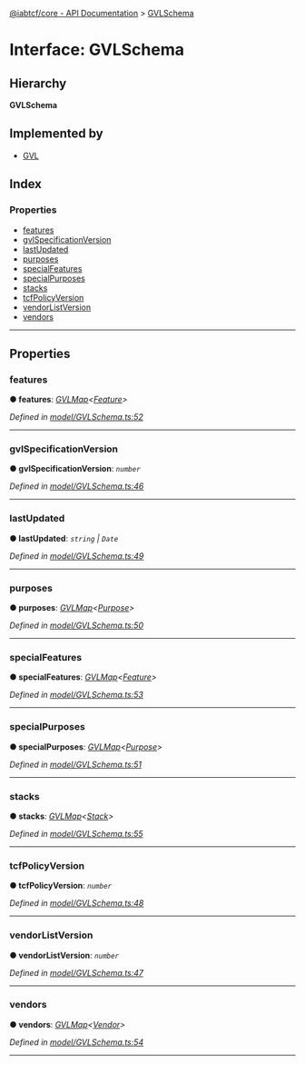 [@iabtcf/core - API Documentation](../README.md) > [GVLSchema](../interfaces/gvlschema.md)

# Interface: GVLSchema

## Hierarchy

**GVLSchema**

## Implemented by

* [GVL](../classes/gvl.md)

## Index

### Properties

* [features](gvlschema.md#features)
* [gvlSpecificationVersion](gvlschema.md#gvlspecificationversion)
* [lastUpdated](gvlschema.md#lastupdated)
* [purposes](gvlschema.md#purposes)
* [specialFeatures](gvlschema.md#specialfeatures)
* [specialPurposes](gvlschema.md#specialpurposes)
* [stacks](gvlschema.md#stacks)
* [tcfPolicyVersion](gvlschema.md#tcfpolicyversion)
* [vendorListVersion](gvlschema.md#vendorlistversion)
* [vendors](gvlschema.md#vendors)

---

## Properties

<a id="features"></a>

###  features

**● features**: *[GVLMap](gvlmap.md)<[Feature](feature.md)>*

*Defined in [model/GVLSchema.ts:52](https://github.com/chrispaterson/iabtcf-es/blob/17f4ef4/modules/core/src/model/GVLSchema.ts#L52)*

___
<a id="gvlspecificationversion"></a>

###  gvlSpecificationVersion

**● gvlSpecificationVersion**: *`number`*

*Defined in [model/GVLSchema.ts:46](https://github.com/chrispaterson/iabtcf-es/blob/17f4ef4/modules/core/src/model/GVLSchema.ts#L46)*

___
<a id="lastupdated"></a>

###  lastUpdated

**● lastUpdated**: *`string` \| `Date`*

*Defined in [model/GVLSchema.ts:49](https://github.com/chrispaterson/iabtcf-es/blob/17f4ef4/modules/core/src/model/GVLSchema.ts#L49)*

___
<a id="purposes"></a>

###  purposes

**● purposes**: *[GVLMap](gvlmap.md)<[Purpose](purpose.md)>*

*Defined in [model/GVLSchema.ts:50](https://github.com/chrispaterson/iabtcf-es/blob/17f4ef4/modules/core/src/model/GVLSchema.ts#L50)*

___
<a id="specialfeatures"></a>

###  specialFeatures

**● specialFeatures**: *[GVLMap](gvlmap.md)<[Feature](feature.md)>*

*Defined in [model/GVLSchema.ts:53](https://github.com/chrispaterson/iabtcf-es/blob/17f4ef4/modules/core/src/model/GVLSchema.ts#L53)*

___
<a id="specialpurposes"></a>

###  specialPurposes

**● specialPurposes**: *[GVLMap](gvlmap.md)<[Purpose](purpose.md)>*

*Defined in [model/GVLSchema.ts:51](https://github.com/chrispaterson/iabtcf-es/blob/17f4ef4/modules/core/src/model/GVLSchema.ts#L51)*

___
<a id="stacks"></a>

###  stacks

**● stacks**: *[GVLMap](gvlmap.md)<[Stack](stack.md)>*

*Defined in [model/GVLSchema.ts:55](https://github.com/chrispaterson/iabtcf-es/blob/17f4ef4/modules/core/src/model/GVLSchema.ts#L55)*

___
<a id="tcfpolicyversion"></a>

###  tcfPolicyVersion

**● tcfPolicyVersion**: *`number`*

*Defined in [model/GVLSchema.ts:48](https://github.com/chrispaterson/iabtcf-es/blob/17f4ef4/modules/core/src/model/GVLSchema.ts#L48)*

___
<a id="vendorlistversion"></a>

###  vendorListVersion

**● vendorListVersion**: *`number`*

*Defined in [model/GVLSchema.ts:47](https://github.com/chrispaterson/iabtcf-es/blob/17f4ef4/modules/core/src/model/GVLSchema.ts#L47)*

___
<a id="vendors"></a>

###  vendors

**● vendors**: *[GVLMap](gvlmap.md)<[Vendor](vendor.md)>*

*Defined in [model/GVLSchema.ts:54](https://github.com/chrispaterson/iabtcf-es/blob/17f4ef4/modules/core/src/model/GVLSchema.ts#L54)*

___

